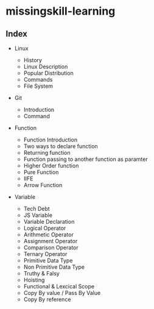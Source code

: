 # missingskill-learning

## Index

* Linux

  * History
  * Linux Description
  * Popular Distribution
  * Commands
  * File System

* Git

  * Introduction
  * Command

* Function

  * Function Introduction
  * Two ways to declare function
  * Returning function
  * Function passing to another function as paramter
  * Higher Order function
  * Pure Function
  * IIFE
  * Arrow Function

* Variable

  * Tech Debt
  * JS Variable
  * Variable Declaration
  * Logical Operator
  * Arithmetic Operator
  * Assignment Operator
  * Comparison Operator
  * Ternary Operator
  * Primitive Data Type
  * Non Primitive Data Type
  * Truthy & Falsy 
  * Hoisting
  * Functional & Lexcical Scope
  * Copy By value / Pass By Value
  * Copy By reference 
